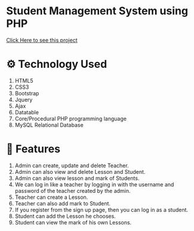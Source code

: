 # Student Management System using PHP

[Click Here to see this project](https://youtu.be/sGLQv_yMbNs)

# ⚙️ Technology Used
1. HTML5
2. CSS3
3. Bootstrap
4. Jquery
5. Ajax
6. Datatable
7. Core/Procedural PHP programming language
8. MySQL Relational Database

# 🧰 Features
1. Admin can create, update and delete Teacher.
2. Admin can also view and delete Lesson and Student.
3. Admin can also view lesson and mark of Students.
4. We can log in like a teacher by logging in with the username and password of the teacher created by the admin.
5. Teacher can create a Lesson.
6. Teacher can also add mark to Student.
7. If you register from the sign up page, then you can log in as a student.
8. Student can add the Lesson he chooses.
9. Student can view the mark of his own Lessons.
